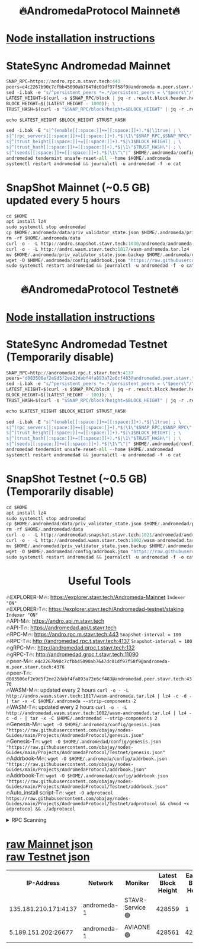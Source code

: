 <h1 align="center"> 🔥AndromedaProtocol Mainnet🔥</h1>

[Node installation instructions](https://github.com/obajay/nodes-Guides/tree/main/Projects/AndromedaProtocol)
=

# StateSync Andromedad Mainnet
```python
SNAP_RPC=https://andro.rpc.m.stavr.tech:443
peers=e4c2267b90c7cfbb45090ab7647dc01df97f58f9@andromeda-m.peer.stavr.tech:4376
sed -i.bak -e "s/^persistent_peers *=.*/persistent_peers = \"$peers\"/" $HOME/.andromeda/config/config.toml
LATEST_HEIGHT=$(curl -s $SNAP_RPC/block | jq -r .result.block.header.height); \
BLOCK_HEIGHT=$((LATEST_HEIGHT - 1000)); \
TRUST_HASH=$(curl -s "$SNAP_RPC/block?height=$BLOCK_HEIGHT" | jq -r .result.block_id.hash)

echo $LATEST_HEIGHT $BLOCK_HEIGHT $TRUST_HASH

sed -i.bak -E "s|^(enable[[:space:]]+=[[:space:]]+).*$|\1true| ; \
s|^(rpc_servers[[:space:]]+=[[:space:]]+).*$|\1\"$SNAP_RPC,$SNAP_RPC\"| ; \
s|^(trust_height[[:space:]]+=[[:space:]]+).*$|\1$BLOCK_HEIGHT| ; \
s|^(trust_hash[[:space:]]+=[[:space:]]+).*$|\1\"$TRUST_HASH\"| ; \
s|^(seeds[[:space:]]+=[[:space:]]+).*$|\1\"\"|" $HOME/.andromeda/config/config.toml
andromedad tendermint unsafe-reset-all --home $HOME/.andromeda
systemctl restart andromedad && journalctl -u andromedad -f -o cat
```
# SnapShot Mainnet (~0.5 GB) updated every 5 hours
```python
cd $HOME
apt install lz4
sudo systemctl stop andromedad
cp $HOME/.andromeda/data/priv_validator_state.json $HOME/.andromeda/priv_validator_state.json.backup
rm -rf $HOME/.andromeda/data
curl -o - -L http://andro.snapshot.stavr.tech:1030/andromeda/andromeda-snap.tar.lz4 | lz4 -c -d - | tar -x -C $HOME/.andromeda --strip-components 2
curl -o - -L http://andro.wasm.stavr.tech:1017/wasm-andromeda.tar.lz4 | lz4 -c -d - | tar -x -C $HOME/.andromeda --strip-components 2
mv $HOME/.andromeda/priv_validator_state.json.backup $HOME/.andromeda/data/priv_validator_state.json
wget -O $HOME/.andromeda/config/addrbook.json "https://raw.githubusercontent.com/obajay/nodes-Guides/main/Projects/AndromedaProtocol/addrbook.json"
sudo systemctl restart andromedad && journalctl -u andromedad -f -o cat
```


<h1 align="center"> 🔥AndromedaProtocol Testnet🔥</h1>

[Node installation instructions](https://github.com/obajay/nodes-Guides/tree/main/Projects/AndromedaProtocol/Testnet)
=

# StateSync Andromedad Testnet (Temporarily disable)
```python
SNAP_RPC=http://andromedad.rpc.t.stavr.tech:4137
peers="d083506ef2e9d5f2ee22dabf4fa893a72e6cf483@andromedad.peer.stavr.tech:4376"
sed -i.bak -e "s/^persistent_peers *=.*/persistent_peers = \"$peers\"/" $HOME/.andromedad/config/config.toml
LATEST_HEIGHT=$(curl -s $SNAP_RPC/block | jq -r .result.block.header.height); \
BLOCK_HEIGHT=$((LATEST_HEIGHT - 100)); \
TRUST_HASH=$(curl -s "$SNAP_RPC/block?height=$BLOCK_HEIGHT" | jq -r .result.block_id.hash)

echo $LATEST_HEIGHT $BLOCK_HEIGHT $TRUST_HASH

sed -i.bak -E "s|^(enable[[:space:]]+=[[:space:]]+).*$|\1true| ; \
s|^(rpc_servers[[:space:]]+=[[:space:]]+).*$|\1\"$SNAP_RPC,$SNAP_RPC\"| ; \
s|^(trust_height[[:space:]]+=[[:space:]]+).*$|\1$BLOCK_HEIGHT| ; \
s|^(trust_hash[[:space:]]+=[[:space:]]+).*$|\1\"$TRUST_HASH\"| ; \
s|^(seeds[[:space:]]+=[[:space:]]+).*$|\1\"\"|" $HOME/.andromedad/config/config.toml
andromedad tendermint unsafe-reset-all --home $HOME/.andromedad
systemctl restart andromedad && journalctl -u andromedad -f -o cat
```
# SnapShot Testnet (~0.5 GB) (Temporarily disable)
```python
cd $HOME
apt install lz4
sudo systemctl stop andromedad
cp $HOME/.andromedad/data/priv_validator_state.json $HOME/.andromedad/priv_validator_state.json.backup
rm -rf $HOME/.andromedad/data
curl -o - -L http://andromedad.snapshot.stavr.tech:1021/andromedad/andromedad-snap.tar.lz4 | lz4 -c -d - | tar -x -C $HOME/.andromedad --strip-components 2
curl -o - -L http://andromedad.wasm.stavr.tech:1002/wasm-andromedad.tar.lz4 | lz4 -c -d - | tar -x -C $HOME/.andromedad --strip-components 2
mv $HOME/.andromedad/priv_validator_state.json.backup $HOME/.andromedad/data/priv_validator_state.json
wget -O $HOME/.andromedad/config/addrbook.json "https://raw.githubusercontent.com/obajay/nodes-Guides/main/Projects/AndromedaProtocol/addrbook.json"
sudo systemctl restart andromedad && journalctl -u andromedad -f -o cat
```
 <h1 align="center"> Useful Tools</h1>

🔥EXPLORER-M🔥:    https://explorer.stavr.tech/Andromeda-Mainnet            `Indexer "ON"` \
🔥EXPLORER-T🔥:    https://explorer.stavr.tech/Andromedad-testnet/staking            `Indexer "ON"` \
🔥API-M🔥:         https://andro.api.m.stavr.tech \
🔥API-T🔥:         https://andromedad.api.t.stavr.tech \
🔥RPC-M🔥:         https://andro.rpc.m.stavr.tech:443                  `Snapshot-interval = 100` \
🔥RPC-T🔥:         http://andromedad.rpc.t.stavr.tech:4137                  `Snapshot-interval = 100` \
🔥gRPC-M🔥:        http://andromedad.grpc.t.stavr.tech:132 \
🔥gRPC-T🔥:        http://andromedad.grpc.t.stavr.tech:11090 \
🔥peer-M🔥:        `e4c2267b90c7cfbb45090ab7647dc01df97f58f9@andromeda-m.peer.stavr.tech:4376` \
🔥peer-T🔥:        `d083506ef2e9d5f2ee22dabf4fa893a72e6cf483@andromedad.peer.stavr.tech:4376` \
🔥WASM-M🔥: updated every 2 hours `curl -o - -L http://andro.wasm.stavr.tech:1017/wasm-andromeda.tar.lz4 | lz4 -c -d - | tar -x -C $HOME/.andromeda --strip-components 2` \
🔥WASM-T🔥: updated every 2 hours `curl -o - -L http://andromedad.wasm.stavr.tech:1002/wasm-andromedad.tar.lz4 | lz4 -c -d - | tar -x -C $HOME/.andromedad --strip-components 2` \
🔥Genesis-M🔥: `wget -O $HOME/.andromeda/config/genesis.json "https://raw.githubusercontent.com/obajay/nodes-Guides/main/Projects/AndromedaProtocol/genesis.json"` \
🔥Genesis-T🔥: `wget -O $HOME/.andromedad/config/genesis.json "https://raw.githubusercontent.com/obajay/nodes-Guides/main/Projects/AndromedaProtocol/Testnet/genesis.json"` \
🔥Addrbook-M🔥: `wget -O $HOME/.andromeda/config/addrbook.json "https://raw.githubusercontent.com/obajay/nodes-Guides/main/Projects/AndromedaProtocol/addrbook.json"` \
🔥Addrbook-T🔥: `wget -O $HOME/.andromedad/config/addrbook.json "https://raw.githubusercontent.com/obajay/nodes-Guides/main/Projects/AndromedaProtocol/Testnet/addrbook.json"` \
🔥Auto_install script-T🔥: `wget -O adprotocol https://raw.githubusercontent.com/obajay/nodes-Guides/main/Projects/AndromedaProtocol/Testnet/adprotocol && chmod +x adprotocol && ./adprotocol`

<details>
<summary>RPC Scanning</summary>

<h2 align="center"> We scan nodes in real time every 4 hours. And we provide the final result of RPC endpoints.
We cannot influence the operation of these nodes in any way. </h2>


```python
If Voting Power is higher than 0 --> then the Node is a validator of the network and may be subject to attack and be a potential threat to the chain.
```
```python
We marked such validators with a red symbol
```

</details>

[raw Mainnet json](https://rpc-check.androm.stavr.tech/androm/rpc-androm-result.json) \
[raw Testnet json](https://github.com/obajay/StateSync-snapshots/tree/main/Projects/AndromedaProtocol/Rpc-Check-Testnet)
=

<table><tr><th>IP-Address</th><th>Network</th><th>Moniker</th><th>Latest Block Height</th><th>Earliest Block Height</th><th>Catching Up</th><th>Tx Index</th><th>Voting Power</th><th>Scan Time</th></tr><tr><td>135.181.210.171:4137</td><td>andromeda-1</td><td>STAVR-Service 🟢</td><td>428559</td><td>1</td><td>False</td><td>on</td><td>0</td><td>2023-12-23T08:38:19.666640803UTC</td></tr><tr><td>5.189.151.202:26677</td><td>andromeda-1</td><td>AVIAONE 🟢</td><td>428561</td><td>422001</td><td>False</td><td>on</td><td>0</td><td>2023-12-23T08:38:32.591922541UTC</td></tr></table>
